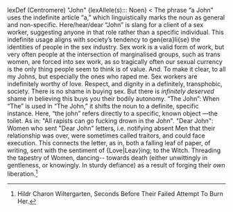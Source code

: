 
lexDef (Centromere) "John" {lexAllele(s)::: Noen} < The phrase “a John” uses the indefinite article “a,” which linguistically marks the noun as general and non-specific. Here/hear/dear “John” is slang for a client of a sex worker, suggesting anyone in that role rather than a specific individual. This indefinite usage aligns with society’s tendency to gen{era}li{se} the identities of people in the sex industry. Sex work is a valid form of work, but very often people at the intersection of marginalised groups, such as trans women, are forced into sex work, as so tragically often our sexual currency is the only thing people seem to think is of value.  And. To make it clear, to all my Johns, but especially the ones who raped me. Sex workers are indefinitely worthy of love. Respect, and dignity in a definitely, transphobic, society. There is no shame in buying sex. But there is *infinitely* *deserved* shame in believing this buys you their bodily autonomy. “The John”: When “The” is used in “The John,” it shifts the noun to a definite, specific instance. Here, “the john” refers directly to a specific, known object —the toilet. As in: "All rapists can go fucking drown in the John". "Dear John": Women who sent "Dear John" letters, i.e. notifying absent Men that their relationship was over, were sometimes called traitors, and could face execution. This connects the letter, as in, both a falling leaf of paper, of writing, sent with the sentiment of {Love|Leav}ing; to the Witch. Threading the tapestry of Women, dancing-- towards death (either unwittingly in gentleness, or knowingly. In sturdy defiance) as a result of forging their *own* liberation.[^JohnNoen]

[^JohnNoen]: Hildr Charon Wiltergarten, Seconds Before Their Failed Attempt To Burn Her.  
